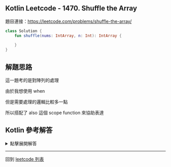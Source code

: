 ## Kotlin Leetcode - 1470. Shuffle the Array

題目連接：<https://leetcode.com/problems/shuffle-the-array/>

```kotlin
class Solution {
    fun shuffle(nums: IntArray, n: Int): IntArray {
        
    }
}
```

## 解題思路

這一題考的是對陣列的處理

由於我想使用 when 

但是需要處理的邏輯比較多一點

所以搭配了 also 這個 scope function 來協助表達

## Kotlin 參考解答

<details>
  <summary>點擊展開解答</summary>

```kotlin
class Solution {
    fun shuffle(nums: IntArray, n: Int): IntArray {
        val result = IntArray(nums.size)
        var j = n
        var k = 0
        nums.forEachIndexed { index, _ ->
            when {
                index % 2 != 0 -> result[index] = nums[j].also { j++ }
                else -> result[index] = nums[k].also { k++ }
            }
        }
        return result
    }
}
```

</details>

------

回到 [leetcode 列表](index.md)
